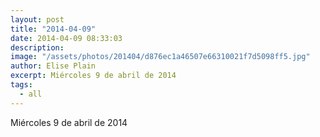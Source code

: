 ```yaml
---
layout: post
title: "2014-04-09"
date: 2014-04-09 08:33:03
description: 
image: "/assets/photos/201404/d876ec1a46507e66310021f7d5098ff5.jpg"
author: Elise Plain
excerpt: Miércoles 9 de abril de 2014
tags: 
  - all
---
```


Miércoles 9 de abril de 2014
<p></p>
